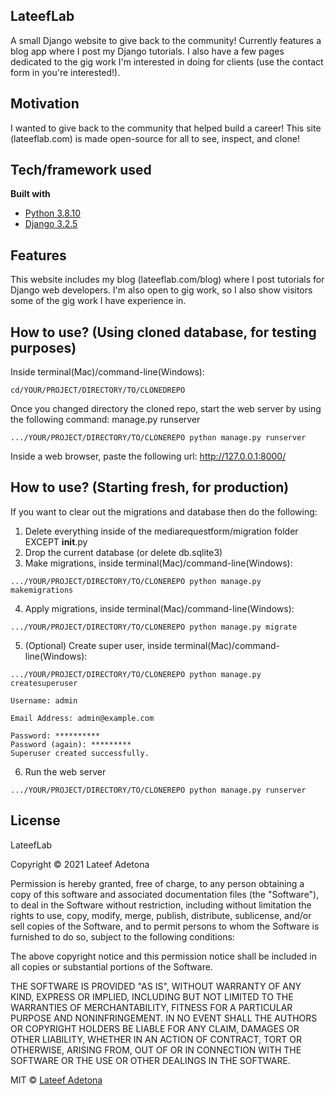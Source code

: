 ## LateefLab
A small Django website to give back to the community! Currently features a blog app where I post my Django tutorials. I also have a few pages dedicated to the gig work I'm interested in doing for clients (use the contact form in you're interested!).

## Motivation
I wanted to give back to the community that helped build a career! This site (lateeflab.com) is made open-source for all to see, inspect, and clone!

## Tech/framework used

<b>Built with</b>
- [Python 3.8.10](https://www.python.org/)
- [Django 3.2.5](https://www.djangoproject.com/)

## Features
This website includes my blog (lateeflab.com/blog) where I post tutorials for Django web developers. I'm also open to gig work, so I also show visitors some of the gig work I have experience in.


## How to use? (Using cloned database, for testing purposes)
Inside terminal(Mac)/command-line(Windows):
```
cd/YOUR/PROJECT/DIRECTORY/TO/CLONEDREPO
```

Once you changed directory the cloned repo, start the web server by using the following command: manage.py runserver
```
.../YOUR/PROJECT/DIRECTORY/TO/CLONEREPO python manage.py runserver 
```
Inside a web browser, paste the following url: http://127.0.0.1:8000/

## How to use? (Starting fresh, for production)
If you want to clear out the migrations and database then do the following:
1. Delete everything inside of the mediarequestform/migration folder EXCEPT __init__.py
2. Drop the current database (or delete db.sqlite3)
3. Make migrations, inside terminal(Mac)/command-line(Windows):
```
.../YOUR/PROJECT/DIRECTORY/TO/CLONEREPO python manage.py makemigrations
```
4. Apply migrations, inside terminal(Mac)/command-line(Windows):
```
.../YOUR/PROJECT/DIRECTORY/TO/CLONEREPO python manage.py migrate
```
5. (Optional) Create super user, inside terminal(Mac)/command-line(Windows):
```
.../YOUR/PROJECT/DIRECTORY/TO/CLONEREPO python manage.py createsuperuser
```
```
Username: admin
```
```
Email Address: admin@example.com
```
```
Password: **********
Password (again): *********
Superuser created successfully.
```
6. Run the web server
```
.../YOUR/PROJECT/DIRECTORY/TO/CLONEREPO python manage.py runserver 
```

## License
LateefLab

Copyright © 2021 Lateef Adetona

Permission is hereby granted, free of charge, to any person obtaining a copy of this software and associated documentation files (the "Software"), to deal in the Software without restriction, including without limitation the rights to use, copy, modify, merge, publish, distribute, sublicense, and/or sell copies of the Software, and to permit persons to whom the Software is furnished to do so, subject to the following conditions:

The above copyright notice and this permission notice shall be included in all copies or substantial portions of the Software.

THE SOFTWARE IS PROVIDED "AS IS", WITHOUT WARRANTY OF ANY KIND, EXPRESS OR IMPLIED, INCLUDING BUT NOT LIMITED TO THE WARRANTIES OF MERCHANTABILITY, FITNESS FOR A PARTICULAR PURPOSE AND NONINFRINGEMENT. IN NO EVENT SHALL THE AUTHORS OR COPYRIGHT HOLDERS BE LIABLE FOR ANY CLAIM, DAMAGES OR OTHER LIABILITY, WHETHER IN AN ACTION OF CONTRACT, TORT OR OTHERWISE, ARISING FROM, OUT OF OR IN CONNECTION WITH THE SOFTWARE OR THE USE OR OTHER DEALINGS IN THE SOFTWARE.

MIT © [Lateef Adetona]()